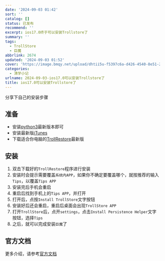 ```yaml
---
date: '2024-09-03 01:42'
sort: ''
catalog: []
status: 已发布
recommend: ''
excerpt: ios17.0终于可以安装Trollstore了
summary: ''
tags:
  - TrollStore
  - 巨魔
abbrlink: 2674
updated: '2024-09-03 01:52'
cover: 'https://image.bmqy.net/upload/dhtii5u-f5397c6a-d426-4540-8e51-24cf212b0ed5.jpg'
categories:
  - 清学小记
urlname: 2024-09-03-ios17.0可以安装Trollstore了
title: ios17.0可以安装Trollstore了
---
```


分享下自己的安装步骤


## 准备

- 安装[python3](https://www.python.org/downloads)最新版本即可
- 安装最新版[iTunes](https://www.apple.com/itunes/download/win64)
- 下载适合你电脑的[TrollRestore](https://github.com/JJTech0130/TrollRestore/releases)最新版

## 安装

1. 双击下载好的`TrollRestore`程序进行安装
2. 安装时会提示需要覆盖`系统内APP`，如果你不确定要覆盖哪个，就按推荐的输入`Tips`，以覆盖`Tips APP`
3. 安装完后手机会重启
4. 重启后找到手机上的`Tips APP`，并打开
5. 打开后，点按`Install TrollStore`文字按钮
6. 安装好后还会重启，重启后桌面会出现`TrollStore APP`
7. 打开`TrollStore`后，点开`settings`，点击`Install Persistence Helper`文字按钮，选择`Tips`
8. 之后，就可以完成安装`巨魔`了

## 官方文档


更多介绍，请参考[官方文档](https://ios.cfw.guide/installing-trollstore-trollrestore/)

